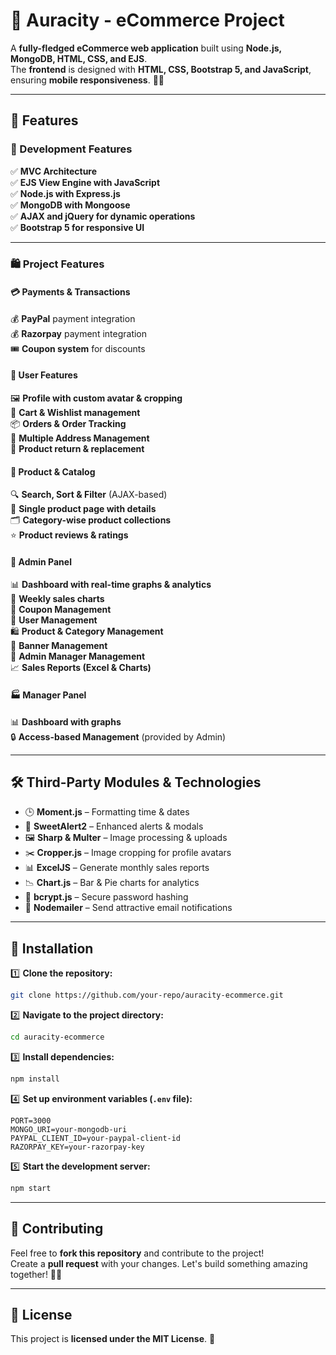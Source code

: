 # 🚀 Auracity - eCommerce Project

A **fully-fledged eCommerce web application** built using **Node.js, MongoDB, HTML, CSS, and EJS**.  
The **frontend** is designed with **HTML, CSS, Bootstrap 5, and JavaScript**, ensuring **mobile responsiveness**. 📱✨

---

## 🌟 Features

### 🔧 Development Features
✅ **MVC Architecture**  
✅ **EJS View Engine with JavaScript**  
✅ **Node.js with Express.js**  
✅ **MongoDB with Mongoose**  
✅ **AJAX and jQuery for dynamic operations**  
✅ **Bootstrap 5 for responsive UI**  

---

### 🛍️ Project Features

#### 💳 Payments & Transactions
💰 **PayPal** payment integration  
💰 **Razorpay** payment integration  
🎟️ **Coupon system** for discounts  

#### 👤 User Features
🖼️ **Profile with custom avatar & cropping**  
🛒 **Cart & Wishlist management**  
📦 **Orders & Order Tracking**  
🏡 **Multiple Address Management**  
🔄 **Product return & replacement**  

#### 📌 Product & Catalog
🔍 **Search, Sort & Filter** (AJAX-based)  
📄 **Single product page with details**  
🗂️ **Category-wise product collections**  
⭐ **Product reviews & ratings**  

#### 🏢 Admin Panel
📊 **Dashboard with real-time graphs & analytics**  
📆 **Weekly sales charts**  
🎫 **Coupon Management**  
👥 **User Management**  
🛍️ **Product & Category Management**  
📢 **Banner Management**  
🔑 **Admin Manager Management**  
📈 **Sales Reports (Excel & Charts)**  

#### 🏭 Manager Panel
📊 **Dashboard with graphs**  
🔒 **Access-based Management** (provided by Admin)  

---

## 🛠️ Third-Party Modules & Technologies
- 🕒 **Moment.js** – Formatting time & dates  
- 🔔 **SweetAlert2** – Enhanced alerts & modals  
- 🖼️ **Sharp & Multer** – Image processing & uploads  
- ✂️ **Cropper.js** – Image cropping for profile avatars  
- 📊 **ExcelJS** – Generate monthly sales reports  
- 📉 **Chart.js** – Bar & Pie charts for analytics  
- 🔑 **bcrypt.js** – Secure password hashing  
- 📩 **Nodemailer** – Send attractive email notifications  

---

## 🚀 Installation

1️⃣ **Clone the repository:**  
   ```bash
   git clone https://github.com/your-repo/auracity-ecommerce.git
   ```

2️⃣ **Navigate to the project directory:**  
   ```bash
   cd auracity-ecommerce
   ```

3️⃣ **Install dependencies:**  
   ```bash
   npm install
   ```

4️⃣ **Set up environment variables (`.env` file):**  
   ```
   PORT=3000
   MONGO_URI=your-mongodb-uri
   PAYPAL_CLIENT_ID=your-paypal-client-id
   RAZORPAY_KEY=your-razorpay-key
   ```

5️⃣ **Start the development server:**  
   ```bash
   npm start
   ```

---

## 🤝 Contributing

Feel free to **fork this repository** and contribute to the project!  
Create a **pull request** with your changes. Let's build something amazing together! 🚀✨

---

## 📜 License

This project is **licensed under the MIT License**. 📄

